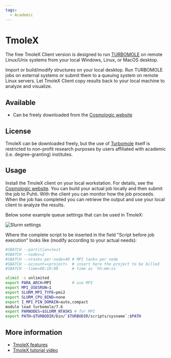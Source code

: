 ```yaml
---
tags:
  - Academic
---
```


# TmoleX

The free TmoleX Client version is designed to run [TURBOMOLE](turbomole.md) on
remote Linux/Unix systems from your local Windows, Linux, or MacOS desktop.

Import or build/modify structures on your local desktop. Run TURBOMOLE jobs on
external systems or submit them to a queuing system on remote Linux servers. Let
TmoleX Client copy results back to your local machine to analyze and visualize.

## Available

- Can be freely downloaded from the
  [Cosmologic website](http://www.cosmologic.de/support-download/downloads/tmolex-client.html)

## License

TmoleX can be downloaded freely, but the use of [Turbomole](turbomole.md) itself
is restricted to non-profit research purposes by users affiliated with academic
(i.e. degree-granting) institutes.

## Usage

Install the TmoleX client on your local workstation. For details, see the [Cosmologic
website](http://www.cosmologic.de/turbomole/tmolex.html). You can build your actual
job locally and then submit the job to Puhti. With the client you can monitor how the
job proceeds. When the job has completed you can retrieve the output and use your local
client to analyze the results.

 Below some example queue settings that can be used in TmoleX:

![Slurm settings](/img/tmolex_submit.png)

Where the complete script to be inserted in  the field "Script before job execution" looks
like (modify according to your actual needs):

```bash
#SBATCH --partition=test
#SBATCH --nodes=2
#SBATCH --ntasks-per-node=40 # MPI tasks per node
#SBATCH --account=<project>  # insert here the project to be billed 
#SBATCH --time=00:10:00      # time as `hh:mm:ss`

ulimit -s unlimited
export PARA_ARCH=MPI         # use MPI 
export MPI_USESRUN=1
export SLURM_MPI_TYPE=pmi2
export SLURM_CPU_BIND=none
export I_MPI_PIN_DOMAIN=auto,compact
module load turbomole/7.6
export PARNODES=$SLURM_NTASKS # for MPI
export PATH=$TURBODIR/bin/`$TURBODIR/scripts/sysname`:$PATH
```

## More information

- [TmoleX features](http://www.cosmologic.de/turbomole/tmolex/tmolex-features.html)
- [TmoleX tutorial video](http://www.cosmologic.de/turbomole/tmolex/online-video-tutorial.html)
